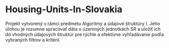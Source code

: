 # Housing-Units-In-Slovakia
Projekt vytvorený v rámci predmetu Algoritmy a údajové štruktúry I. Jeho úlohou je rozumne spracovať dáta o územných jednotkách SR a uložiť ich do vhodných údajových štruktúr pre rýchle a efektívne vyhľadávanie podľa vybraných filtrov a kritérií.
